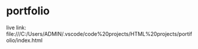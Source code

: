 # portfolio

live link: file:///C:/Users/ADMIN/.vscode/code%20projects/HTML%20projects/portifolio/index.html

